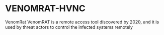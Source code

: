 # VENOMRAT-HVNC

VenomRat
 VenomRAT is a remote access tool discovered by 2020, and it is used by threat actors to control the infected systems remotely
